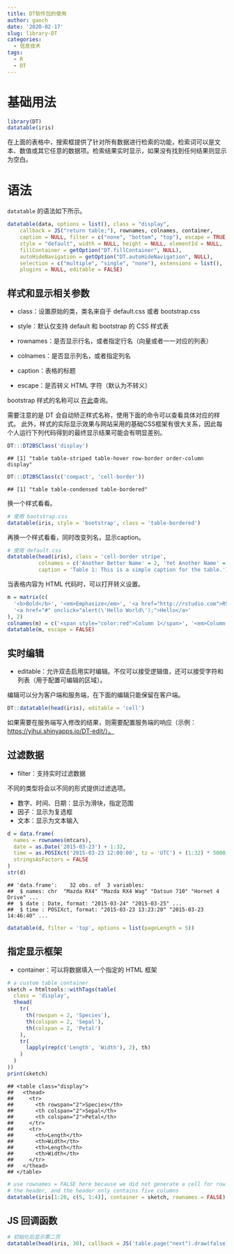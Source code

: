 ```yaml
---
title: DT软件包的使用
author: gaoch
date: '2020-02-17'
slug: library-DT
categories:
  - 信息技术
tags:
  - R
  - DT
---
```


<link href="{{< blogdown/postref >}}index.zh_files/htmltools-fill/fill.css" rel="stylesheet" />
<script src="{{< blogdown/postref >}}index.zh_files/htmlwidgets/htmlwidgets.js"></script>

<link href="{{< blogdown/postref >}}index.zh_files/datatables-css/datatables-crosstalk.css" rel="stylesheet" />
<script src="{{< blogdown/postref >}}index.zh_files/datatables-binding/datatables.js"></script>

<script src="{{< blogdown/postref >}}index.zh_files/jquery/jquery-3.6.0.min.js"></script>

<link href="{{< blogdown/postref >}}index.zh_files/dt-core/css/jquery.dataTables.min.css" rel="stylesheet" />
<link href="{{< blogdown/postref >}}index.zh_files/dt-core/css/jquery.dataTables.extra.css" rel="stylesheet" />
<script src="{{< blogdown/postref >}}index.zh_files/dt-core/js/jquery.dataTables.min.js"></script>

<link href="{{< blogdown/postref >}}index.zh_files/crosstalk/css/crosstalk.min.css" rel="stylesheet" />
<script src="{{< blogdown/postref >}}index.zh_files/crosstalk/js/crosstalk.min.js"></script>

<link href="{{< blogdown/postref >}}index.zh_files/htmltools-fill/fill.css" rel="stylesheet" />
<script src="{{< blogdown/postref >}}index.zh_files/htmlwidgets/htmlwidgets.js"></script>

<link href="{{< blogdown/postref >}}index.zh_files/datatables-css/datatables-crosstalk.css" rel="stylesheet" />
<script src="{{< blogdown/postref >}}index.zh_files/datatables-binding/datatables.js"></script>

<script src="{{< blogdown/postref >}}index.zh_files/jquery/jquery-3.6.0.min.js"></script>

<link href="{{< blogdown/postref >}}index.zh_files/dt-core-bootstrap/css/dataTables.bootstrap.min.css" rel="stylesheet" />
<link href="{{< blogdown/postref >}}index.zh_files/dt-core-bootstrap/css/dataTables.bootstrap.extra.css" rel="stylesheet" />
<script src="{{< blogdown/postref >}}index.zh_files/dt-core-bootstrap/js/jquery.dataTables.min.js"></script>

<script src="{{< blogdown/postref >}}index.zh_files/dt-core-bootstrap/js/dataTables.bootstrap.min.js"></script>

<link href="{{< blogdown/postref >}}index.zh_files/crosstalk/css/crosstalk.min.css" rel="stylesheet" />
<script src="{{< blogdown/postref >}}index.zh_files/crosstalk/js/crosstalk.min.js"></script>

<link href="{{< blogdown/postref >}}index.zh_files/htmltools-fill/fill.css" rel="stylesheet" />
<script src="{{< blogdown/postref >}}index.zh_files/htmlwidgets/htmlwidgets.js"></script>

<link href="{{< blogdown/postref >}}index.zh_files/datatables-css/datatables-crosstalk.css" rel="stylesheet" />
<script src="{{< blogdown/postref >}}index.zh_files/datatables-binding/datatables.js"></script>

<script src="{{< blogdown/postref >}}index.zh_files/jquery/jquery-3.6.0.min.js"></script>

<link href="{{< blogdown/postref >}}index.zh_files/dt-core/css/jquery.dataTables.min.css" rel="stylesheet" />
<link href="{{< blogdown/postref >}}index.zh_files/dt-core/css/jquery.dataTables.extra.css" rel="stylesheet" />
<script src="{{< blogdown/postref >}}index.zh_files/dt-core/js/jquery.dataTables.min.js"></script>

<link href="{{< blogdown/postref >}}index.zh_files/crosstalk/css/crosstalk.min.css" rel="stylesheet" />
<script src="{{< blogdown/postref >}}index.zh_files/crosstalk/js/crosstalk.min.js"></script>

<link href="{{< blogdown/postref >}}index.zh_files/htmltools-fill/fill.css" rel="stylesheet" />
<script src="{{< blogdown/postref >}}index.zh_files/htmlwidgets/htmlwidgets.js"></script>

<link href="{{< blogdown/postref >}}index.zh_files/datatables-css/datatables-crosstalk.css" rel="stylesheet" />
<script src="{{< blogdown/postref >}}index.zh_files/datatables-binding/datatables.js"></script>

<script src="{{< blogdown/postref >}}index.zh_files/jquery/jquery-3.6.0.min.js"></script>

<link href="{{< blogdown/postref >}}index.zh_files/dt-core/css/jquery.dataTables.min.css" rel="stylesheet" />
<link href="{{< blogdown/postref >}}index.zh_files/dt-core/css/jquery.dataTables.extra.css" rel="stylesheet" />
<script src="{{< blogdown/postref >}}index.zh_files/dt-core/js/jquery.dataTables.min.js"></script>

<link href="{{< blogdown/postref >}}index.zh_files/crosstalk/css/crosstalk.min.css" rel="stylesheet" />
<script src="{{< blogdown/postref >}}index.zh_files/crosstalk/js/crosstalk.min.js"></script>

<link href="{{< blogdown/postref >}}index.zh_files/htmltools-fill/fill.css" rel="stylesheet" />
<script src="{{< blogdown/postref >}}index.zh_files/htmlwidgets/htmlwidgets.js"></script>

<link href="{{< blogdown/postref >}}index.zh_files/datatables-css/datatables-crosstalk.css" rel="stylesheet" />
<script src="{{< blogdown/postref >}}index.zh_files/datatables-binding/datatables.js"></script>

<script src="{{< blogdown/postref >}}index.zh_files/jquery/jquery-3.6.0.min.js"></script>

<link href="{{< blogdown/postref >}}index.zh_files/dt-core/css/jquery.dataTables.min.css" rel="stylesheet" />
<link href="{{< blogdown/postref >}}index.zh_files/dt-core/css/jquery.dataTables.extra.css" rel="stylesheet" />
<script src="{{< blogdown/postref >}}index.zh_files/dt-core/js/jquery.dataTables.min.js"></script>

<link href="{{< blogdown/postref >}}index.zh_files/crosstalk/css/crosstalk.min.css" rel="stylesheet" />
<script src="{{< blogdown/postref >}}index.zh_files/crosstalk/js/crosstalk.min.js"></script>

<link href="{{< blogdown/postref >}}index.zh_files/htmltools-fill/fill.css" rel="stylesheet" />
<script src="{{< blogdown/postref >}}index.zh_files/htmlwidgets/htmlwidgets.js"></script>

<link href="{{< blogdown/postref >}}index.zh_files/datatables-css/datatables-crosstalk.css" rel="stylesheet" />
<script src="{{< blogdown/postref >}}index.zh_files/datatables-binding/datatables.js"></script>

<script src="{{< blogdown/postref >}}index.zh_files/jquery/jquery-3.6.0.min.js"></script>

<link href="{{< blogdown/postref >}}index.zh_files/dt-core/css/jquery.dataTables.min.css" rel="stylesheet" />
<link href="{{< blogdown/postref >}}index.zh_files/dt-core/css/jquery.dataTables.extra.css" rel="stylesheet" />
<script src="{{< blogdown/postref >}}index.zh_files/dt-core/js/jquery.dataTables.min.js"></script>

<link href="{{< blogdown/postref >}}index.zh_files/nouislider/jquery.nouislider.min.css" rel="stylesheet" />
<script src="{{< blogdown/postref >}}index.zh_files/nouislider/jquery.nouislider.min.js"></script>

<link href="{{< blogdown/postref >}}index.zh_files/selectize/selectize.bootstrap3.css" rel="stylesheet" />
<script src="{{< blogdown/postref >}}index.zh_files/selectize/selectize.min.js"></script>

<link href="{{< blogdown/postref >}}index.zh_files/crosstalk/css/crosstalk.min.css" rel="stylesheet" />
<script src="{{< blogdown/postref >}}index.zh_files/crosstalk/js/crosstalk.min.js"></script>

<link href="{{< blogdown/postref >}}index.zh_files/htmltools-fill/fill.css" rel="stylesheet" />
<script src="{{< blogdown/postref >}}index.zh_files/htmlwidgets/htmlwidgets.js"></script>

<link href="{{< blogdown/postref >}}index.zh_files/datatables-css/datatables-crosstalk.css" rel="stylesheet" />
<script src="{{< blogdown/postref >}}index.zh_files/datatables-binding/datatables.js"></script>

<script src="{{< blogdown/postref >}}index.zh_files/jquery/jquery-3.6.0.min.js"></script>

<link href="{{< blogdown/postref >}}index.zh_files/dt-core/css/jquery.dataTables.min.css" rel="stylesheet" />
<link href="{{< blogdown/postref >}}index.zh_files/dt-core/css/jquery.dataTables.extra.css" rel="stylesheet" />
<script src="{{< blogdown/postref >}}index.zh_files/dt-core/js/jquery.dataTables.min.js"></script>

<link href="{{< blogdown/postref >}}index.zh_files/crosstalk/css/crosstalk.min.css" rel="stylesheet" />
<script src="{{< blogdown/postref >}}index.zh_files/crosstalk/js/crosstalk.min.js"></script>

<link href="{{< blogdown/postref >}}index.zh_files/htmltools-fill/fill.css" rel="stylesheet" />
<script src="{{< blogdown/postref >}}index.zh_files/htmlwidgets/htmlwidgets.js"></script>

<link href="{{< blogdown/postref >}}index.zh_files/datatables-css/datatables-crosstalk.css" rel="stylesheet" />
<script src="{{< blogdown/postref >}}index.zh_files/datatables-binding/datatables.js"></script>

<script src="{{< blogdown/postref >}}index.zh_files/jquery/jquery-3.6.0.min.js"></script>

<link href="{{< blogdown/postref >}}index.zh_files/dt-core/css/jquery.dataTables.min.css" rel="stylesheet" />
<link href="{{< blogdown/postref >}}index.zh_files/dt-core/css/jquery.dataTables.extra.css" rel="stylesheet" />
<script src="{{< blogdown/postref >}}index.zh_files/dt-core/js/jquery.dataTables.min.js"></script>

<link href="{{< blogdown/postref >}}index.zh_files/crosstalk/css/crosstalk.min.css" rel="stylesheet" />
<script src="{{< blogdown/postref >}}index.zh_files/crosstalk/js/crosstalk.min.js"></script>

# 基础用法

``` r
library(DT)
datatable(iris)
```

<div class="datatables html-widget html-fill-item" id="htmlwidget-1" style="width:100%;height:auto;"></div>
<script type="application/json" data-for="htmlwidget-1">{"x":{"filter":"none","vertical":false,"data":[["1","2","3","4","5","6","7","8","9","10","11","12","13","14","15","16","17","18","19","20","21","22","23","24","25","26","27","28","29","30","31","32","33","34","35","36","37","38","39","40","41","42","43","44","45","46","47","48","49","50","51","52","53","54","55","56","57","58","59","60","61","62","63","64","65","66","67","68","69","70","71","72","73","74","75","76","77","78","79","80","81","82","83","84","85","86","87","88","89","90","91","92","93","94","95","96","97","98","99","100","101","102","103","104","105","106","107","108","109","110","111","112","113","114","115","116","117","118","119","120","121","122","123","124","125","126","127","128","129","130","131","132","133","134","135","136","137","138","139","140","141","142","143","144","145","146","147","148","149","150"],[5.1,4.9,4.7,4.6,5,5.4,4.6,5,4.4,4.9,5.4,4.8,4.8,4.3,5.8,5.7,5.4,5.1,5.7,5.1,5.4,5.1,4.6,5.1,4.8,5,5,5.2,5.2,4.7,4.8,5.4,5.2,5.5,4.9,5,5.5,4.9,4.4,5.1,5,4.5,4.4,5,5.1,4.8,5.1,4.6,5.3,5,7,6.4,6.9,5.5,6.5,5.7,6.3,4.9,6.6,5.2,5,5.9,6,6.1,5.6,6.7,5.6,5.8,6.2,5.6,5.9,6.1,6.3,6.1,6.4,6.6,6.8,6.7,6,5.7,5.5,5.5,5.8,6,5.4,6,6.7,6.3,5.6,5.5,5.5,6.1,5.8,5,5.6,5.7,5.7,6.2,5.1,5.7,6.3,5.8,7.1,6.3,6.5,7.6,4.9,7.3,6.7,7.2,6.5,6.4,6.8,5.7,5.8,6.4,6.5,7.7,7.7,6,6.9,5.6,7.7,6.3,6.7,7.2,6.2,6.1,6.4,7.2,7.4,7.9,6.4,6.3,6.1,7.7,6.3,6.4,6,6.9,6.7,6.9,5.8,6.8,6.7,6.7,6.3,6.5,6.2,5.9],[3.5,3,3.2,3.1,3.6,3.9,3.4,3.4,2.9,3.1,3.7,3.4,3,3,4,4.4,3.9,3.5,3.8,3.8,3.4,3.7,3.6,3.3,3.4,3,3.4,3.5,3.4,3.2,3.1,3.4,4.1,4.2,3.1,3.2,3.5,3.6,3,3.4,3.5,2.3,3.2,3.5,3.8,3,3.8,3.2,3.7,3.3,3.2,3.2,3.1,2.3,2.8,2.8,3.3,2.4,2.9,2.7,2,3,2.2,2.9,2.9,3.1,3,2.7,2.2,2.5,3.2,2.8,2.5,2.8,2.9,3,2.8,3,2.9,2.6,2.4,2.4,2.7,2.7,3,3.4,3.1,2.3,3,2.5,2.6,3,2.6,2.3,2.7,3,2.9,2.9,2.5,2.8,3.3,2.7,3,2.9,3,3,2.5,2.9,2.5,3.6,3.2,2.7,3,2.5,2.8,3.2,3,3.8,2.6,2.2,3.2,2.8,2.8,2.7,3.3,3.2,2.8,3,2.8,3,2.8,3.8,2.8,2.8,2.6,3,3.4,3.1,3,3.1,3.1,3.1,2.7,3.2,3.3,3,2.5,3,3.4,3],[1.4,1.4,1.3,1.5,1.4,1.7,1.4,1.5,1.4,1.5,1.5,1.6,1.4,1.1,1.2,1.5,1.3,1.4,1.7,1.5,1.7,1.5,1,1.7,1.9,1.6,1.6,1.5,1.4,1.6,1.6,1.5,1.5,1.4,1.5,1.2,1.3,1.4,1.3,1.5,1.3,1.3,1.3,1.6,1.9,1.4,1.6,1.4,1.5,1.4,4.7,4.5,4.9,4,4.6,4.5,4.7,3.3,4.6,3.9,3.5,4.2,4,4.7,3.6,4.4,4.5,4.1,4.5,3.9,4.8,4,4.9,4.7,4.3,4.4,4.8,5,4.5,3.5,3.8,3.7,3.9,5.1,4.5,4.5,4.7,4.4,4.1,4,4.4,4.6,4,3.3,4.2,4.2,4.2,4.3,3,4.1,6,5.1,5.9,5.6,5.8,6.6,4.5,6.3,5.8,6.1,5.1,5.3,5.5,5,5.1,5.3,5.5,6.7,6.9,5,5.7,4.9,6.7,4.9,5.7,6,4.8,4.9,5.6,5.8,6.1,6.4,5.6,5.1,5.6,6.1,5.6,5.5,4.8,5.4,5.6,5.1,5.1,5.9,5.7,5.2,5,5.2,5.4,5.1],[0.2,0.2,0.2,0.2,0.2,0.4,0.3,0.2,0.2,0.1,0.2,0.2,0.1,0.1,0.2,0.4,0.4,0.3,0.3,0.3,0.2,0.4,0.2,0.5,0.2,0.2,0.4,0.2,0.2,0.2,0.2,0.4,0.1,0.2,0.2,0.2,0.2,0.1,0.2,0.2,0.3,0.3,0.2,0.6,0.4,0.3,0.2,0.2,0.2,0.2,1.4,1.5,1.5,1.3,1.5,1.3,1.6,1,1.3,1.4,1,1.5,1,1.4,1.3,1.4,1.5,1,1.5,1.1,1.8,1.3,1.5,1.2,1.3,1.4,1.4,1.7,1.5,1,1.1,1,1.2,1.6,1.5,1.6,1.5,1.3,1.3,1.3,1.2,1.4,1.2,1,1.3,1.2,1.3,1.3,1.1,1.3,2.5,1.9,2.1,1.8,2.2,2.1,1.7,1.8,1.8,2.5,2,1.9,2.1,2,2.4,2.3,1.8,2.2,2.3,1.5,2.3,2,2,1.8,2.1,1.8,1.8,1.8,2.1,1.6,1.9,2,2.2,1.5,1.4,2.3,2.4,1.8,1.8,2.1,2.4,2.3,1.9,2.3,2.5,2.3,1.9,2,2.3,1.8],["setosa","setosa","setosa","setosa","setosa","setosa","setosa","setosa","setosa","setosa","setosa","setosa","setosa","setosa","setosa","setosa","setosa","setosa","setosa","setosa","setosa","setosa","setosa","setosa","setosa","setosa","setosa","setosa","setosa","setosa","setosa","setosa","setosa","setosa","setosa","setosa","setosa","setosa","setosa","setosa","setosa","setosa","setosa","setosa","setosa","setosa","setosa","setosa","setosa","setosa","versicolor","versicolor","versicolor","versicolor","versicolor","versicolor","versicolor","versicolor","versicolor","versicolor","versicolor","versicolor","versicolor","versicolor","versicolor","versicolor","versicolor","versicolor","versicolor","versicolor","versicolor","versicolor","versicolor","versicolor","versicolor","versicolor","versicolor","versicolor","versicolor","versicolor","versicolor","versicolor","versicolor","versicolor","versicolor","versicolor","versicolor","versicolor","versicolor","versicolor","versicolor","versicolor","versicolor","versicolor","versicolor","versicolor","versicolor","versicolor","versicolor","versicolor","virginica","virginica","virginica","virginica","virginica","virginica","virginica","virginica","virginica","virginica","virginica","virginica","virginica","virginica","virginica","virginica","virginica","virginica","virginica","virginica","virginica","virginica","virginica","virginica","virginica","virginica","virginica","virginica","virginica","virginica","virginica","virginica","virginica","virginica","virginica","virginica","virginica","virginica","virginica","virginica","virginica","virginica","virginica","virginica","virginica","virginica","virginica","virginica","virginica","virginica"]],"container":"<table class=\"display\">\n  <thead>\n    <tr>\n      <th> <\/th>\n      <th>Sepal.Length<\/th>\n      <th>Sepal.Width<\/th>\n      <th>Petal.Length<\/th>\n      <th>Petal.Width<\/th>\n      <th>Species<\/th>\n    <\/tr>\n  <\/thead>\n<\/table>","options":{"columnDefs":[{"className":"dt-right","targets":[1,2,3,4]},{"orderable":false,"targets":0}],"order":[],"autoWidth":false,"orderClasses":false}},"evals":[],"jsHooks":[]}</script>

在上面的表格中，搜索框提供了针对所有数据进行检索的功能，检索词可以是文本、数值或其它任意的数据项。检索结果实时显示，如果没有找到任何结果则显示为空白。

# 语法

`datatable` 的语法如下所示。

``` r
datatable(data, options = list(), class = "display",
    callback = JS("return table;"), rownames, colnames, container,
    caption = NULL, filter = c("none", "bottom", "top"), escape = TRUE,
    style = "default", width = NULL, height = NULL, elementId = NULL,
    fillContainer = getOption("DT.fillContainer", NULL),
    autoHideNavigation = getOption("DT.autoHideNavigation", NULL),
    selection = c("multiple", "single", "none"), extensions = list(),
    plugins = NULL, editable = FALSE)
```

## 样式和显示相关参数

- class：设置原始的类，类名来自于 default.css 或者 bootstrap.css

- style：默认仅支持 default 和 bootstrap 的 CSS 样式表

- rownames：是否显示行名，或者指定行名（向量或者一一对应的列表）

- colnames：是否显示列名，或者指定列名

- caption：表格的标题

- escape：是否转义 HTML 字符（默认为不转义）

bootstrap 样式的名称可以 [在此](http://getbootstrap.com/css/#tables)查询。

需要注意的是 DT 会自动矫正样式名称，使用下面的命令可以查看具体对应的样式。
此外，样式的实际显示效果与网站采用的基础CSS框架有很大关系，因此每个人运行下列代码得到的最终显示结果可能会有明显差别。

``` r
DT:::DT2BSClass('display')
```

    ## [1] "table table-striped table-hover row-border order-column display"

``` r
DT:::DT2BSClass(c('compact', 'cell-border'))
```

    ## [1] "table table-condensed table-bordered"

换一个样式看看。

``` r
# 使用 bootstrap.css
datatable(iris, style = 'bootstrap', class = 'table-bordered')
```

<div class="datatables html-widget html-fill-item" id="htmlwidget-2" style="width:100%;height:auto;"></div>
<script type="application/json" data-for="htmlwidget-2">{"x":{"style":"bootstrap","filter":"none","vertical":false,"data":[["1","2","3","4","5","6","7","8","9","10","11","12","13","14","15","16","17","18","19","20","21","22","23","24","25","26","27","28","29","30","31","32","33","34","35","36","37","38","39","40","41","42","43","44","45","46","47","48","49","50","51","52","53","54","55","56","57","58","59","60","61","62","63","64","65","66","67","68","69","70","71","72","73","74","75","76","77","78","79","80","81","82","83","84","85","86","87","88","89","90","91","92","93","94","95","96","97","98","99","100","101","102","103","104","105","106","107","108","109","110","111","112","113","114","115","116","117","118","119","120","121","122","123","124","125","126","127","128","129","130","131","132","133","134","135","136","137","138","139","140","141","142","143","144","145","146","147","148","149","150"],[5.1,4.9,4.7,4.6,5,5.4,4.6,5,4.4,4.9,5.4,4.8,4.8,4.3,5.8,5.7,5.4,5.1,5.7,5.1,5.4,5.1,4.6,5.1,4.8,5,5,5.2,5.2,4.7,4.8,5.4,5.2,5.5,4.9,5,5.5,4.9,4.4,5.1,5,4.5,4.4,5,5.1,4.8,5.1,4.6,5.3,5,7,6.4,6.9,5.5,6.5,5.7,6.3,4.9,6.6,5.2,5,5.9,6,6.1,5.6,6.7,5.6,5.8,6.2,5.6,5.9,6.1,6.3,6.1,6.4,6.6,6.8,6.7,6,5.7,5.5,5.5,5.8,6,5.4,6,6.7,6.3,5.6,5.5,5.5,6.1,5.8,5,5.6,5.7,5.7,6.2,5.1,5.7,6.3,5.8,7.1,6.3,6.5,7.6,4.9,7.3,6.7,7.2,6.5,6.4,6.8,5.7,5.8,6.4,6.5,7.7,7.7,6,6.9,5.6,7.7,6.3,6.7,7.2,6.2,6.1,6.4,7.2,7.4,7.9,6.4,6.3,6.1,7.7,6.3,6.4,6,6.9,6.7,6.9,5.8,6.8,6.7,6.7,6.3,6.5,6.2,5.9],[3.5,3,3.2,3.1,3.6,3.9,3.4,3.4,2.9,3.1,3.7,3.4,3,3,4,4.4,3.9,3.5,3.8,3.8,3.4,3.7,3.6,3.3,3.4,3,3.4,3.5,3.4,3.2,3.1,3.4,4.1,4.2,3.1,3.2,3.5,3.6,3,3.4,3.5,2.3,3.2,3.5,3.8,3,3.8,3.2,3.7,3.3,3.2,3.2,3.1,2.3,2.8,2.8,3.3,2.4,2.9,2.7,2,3,2.2,2.9,2.9,3.1,3,2.7,2.2,2.5,3.2,2.8,2.5,2.8,2.9,3,2.8,3,2.9,2.6,2.4,2.4,2.7,2.7,3,3.4,3.1,2.3,3,2.5,2.6,3,2.6,2.3,2.7,3,2.9,2.9,2.5,2.8,3.3,2.7,3,2.9,3,3,2.5,2.9,2.5,3.6,3.2,2.7,3,2.5,2.8,3.2,3,3.8,2.6,2.2,3.2,2.8,2.8,2.7,3.3,3.2,2.8,3,2.8,3,2.8,3.8,2.8,2.8,2.6,3,3.4,3.1,3,3.1,3.1,3.1,2.7,3.2,3.3,3,2.5,3,3.4,3],[1.4,1.4,1.3,1.5,1.4,1.7,1.4,1.5,1.4,1.5,1.5,1.6,1.4,1.1,1.2,1.5,1.3,1.4,1.7,1.5,1.7,1.5,1,1.7,1.9,1.6,1.6,1.5,1.4,1.6,1.6,1.5,1.5,1.4,1.5,1.2,1.3,1.4,1.3,1.5,1.3,1.3,1.3,1.6,1.9,1.4,1.6,1.4,1.5,1.4,4.7,4.5,4.9,4,4.6,4.5,4.7,3.3,4.6,3.9,3.5,4.2,4,4.7,3.6,4.4,4.5,4.1,4.5,3.9,4.8,4,4.9,4.7,4.3,4.4,4.8,5,4.5,3.5,3.8,3.7,3.9,5.1,4.5,4.5,4.7,4.4,4.1,4,4.4,4.6,4,3.3,4.2,4.2,4.2,4.3,3,4.1,6,5.1,5.9,5.6,5.8,6.6,4.5,6.3,5.8,6.1,5.1,5.3,5.5,5,5.1,5.3,5.5,6.7,6.9,5,5.7,4.9,6.7,4.9,5.7,6,4.8,4.9,5.6,5.8,6.1,6.4,5.6,5.1,5.6,6.1,5.6,5.5,4.8,5.4,5.6,5.1,5.1,5.9,5.7,5.2,5,5.2,5.4,5.1],[0.2,0.2,0.2,0.2,0.2,0.4,0.3,0.2,0.2,0.1,0.2,0.2,0.1,0.1,0.2,0.4,0.4,0.3,0.3,0.3,0.2,0.4,0.2,0.5,0.2,0.2,0.4,0.2,0.2,0.2,0.2,0.4,0.1,0.2,0.2,0.2,0.2,0.1,0.2,0.2,0.3,0.3,0.2,0.6,0.4,0.3,0.2,0.2,0.2,0.2,1.4,1.5,1.5,1.3,1.5,1.3,1.6,1,1.3,1.4,1,1.5,1,1.4,1.3,1.4,1.5,1,1.5,1.1,1.8,1.3,1.5,1.2,1.3,1.4,1.4,1.7,1.5,1,1.1,1,1.2,1.6,1.5,1.6,1.5,1.3,1.3,1.3,1.2,1.4,1.2,1,1.3,1.2,1.3,1.3,1.1,1.3,2.5,1.9,2.1,1.8,2.2,2.1,1.7,1.8,1.8,2.5,2,1.9,2.1,2,2.4,2.3,1.8,2.2,2.3,1.5,2.3,2,2,1.8,2.1,1.8,1.8,1.8,2.1,1.6,1.9,2,2.2,1.5,1.4,2.3,2.4,1.8,1.8,2.1,2.4,2.3,1.9,2.3,2.5,2.3,1.9,2,2.3,1.8],["setosa","setosa","setosa","setosa","setosa","setosa","setosa","setosa","setosa","setosa","setosa","setosa","setosa","setosa","setosa","setosa","setosa","setosa","setosa","setosa","setosa","setosa","setosa","setosa","setosa","setosa","setosa","setosa","setosa","setosa","setosa","setosa","setosa","setosa","setosa","setosa","setosa","setosa","setosa","setosa","setosa","setosa","setosa","setosa","setosa","setosa","setosa","setosa","setosa","setosa","versicolor","versicolor","versicolor","versicolor","versicolor","versicolor","versicolor","versicolor","versicolor","versicolor","versicolor","versicolor","versicolor","versicolor","versicolor","versicolor","versicolor","versicolor","versicolor","versicolor","versicolor","versicolor","versicolor","versicolor","versicolor","versicolor","versicolor","versicolor","versicolor","versicolor","versicolor","versicolor","versicolor","versicolor","versicolor","versicolor","versicolor","versicolor","versicolor","versicolor","versicolor","versicolor","versicolor","versicolor","versicolor","versicolor","versicolor","versicolor","versicolor","versicolor","virginica","virginica","virginica","virginica","virginica","virginica","virginica","virginica","virginica","virginica","virginica","virginica","virginica","virginica","virginica","virginica","virginica","virginica","virginica","virginica","virginica","virginica","virginica","virginica","virginica","virginica","virginica","virginica","virginica","virginica","virginica","virginica","virginica","virginica","virginica","virginica","virginica","virginica","virginica","virginica","virginica","virginica","virginica","virginica","virginica","virginica","virginica","virginica","virginica","virginica"]],"container":"<table class=\"table table-bordered\">\n  <thead>\n    <tr>\n      <th> <\/th>\n      <th>Sepal.Length<\/th>\n      <th>Sepal.Width<\/th>\n      <th>Petal.Length<\/th>\n      <th>Petal.Width<\/th>\n      <th>Species<\/th>\n    <\/tr>\n  <\/thead>\n<\/table>","options":{"columnDefs":[{"className":"dt-right","targets":[1,2,3,4]},{"orderable":false,"targets":0}],"order":[],"autoWidth":false,"orderClasses":false}},"evals":[],"jsHooks":[]}</script>

再换一个样式看看，同时改变列名，显示caption。

``` r
# 使用 default.css
datatable(head(iris), class = 'cell-border stripe', 
          colnames = c('Another Better Name' = 2, 'Yet Another Name' = 4),
          caption = 'Table 1: This is a simple caption for the table.')
```

<div class="datatables html-widget html-fill-item" id="htmlwidget-3" style="width:100%;height:auto;"></div>
<script type="application/json" data-for="htmlwidget-3">{"x":{"filter":"none","vertical":false,"caption":"<caption>Table 1: This is a simple caption for the table.<\/caption>","data":[["1","2","3","4","5","6"],[5.1,4.9,4.7,4.6,5,5.4],[3.5,3,3.2,3.1,3.6,3.9],[1.4,1.4,1.3,1.5,1.4,1.7],[0.2,0.2,0.2,0.2,0.2,0.4],["setosa","setosa","setosa","setosa","setosa","setosa"]],"container":"<table class=\"cell-border stripe\">\n  <thead>\n    <tr>\n      <th> <\/th>\n      <th>Another Better Name<\/th>\n      <th>Sepal.Width<\/th>\n      <th>Yet Another Name<\/th>\n      <th>Petal.Width<\/th>\n      <th>Species<\/th>\n    <\/tr>\n  <\/thead>\n<\/table>","options":{"columnDefs":[{"className":"dt-right","targets":[1,2,3,4]},{"orderable":false,"targets":0}],"order":[],"autoWidth":false,"orderClasses":false}},"evals":[],"jsHooks":[]}</script>

当表格内容为 HTML 代码时，可以打开转义设置。

``` r
m = matrix(c(
  '<b>Bold</b>', '<em>Emphasize</em>', '<a href="http://rstudio.com">RStudio</a>',
  '<a href="#" onclick="alert(\'Hello World\');">Hello</a>'
), 2)
colnames(m) = c('<span style="color:red">Column 1</span>', '<em>Column 2</em>')
datatable(m, escape = FALSE)
```

<div class="datatables html-widget html-fill-item" id="htmlwidget-4" style="width:100%;height:auto;"></div>
<script type="application/json" data-for="htmlwidget-4">{"x":{"filter":"none","vertical":false,"data":[["<b>Bold<\/b>","<em>Emphasize<\/em>"],["<a href=\"http://rstudio.com\">RStudio<\/a>","<a href=\"#\" onclick=\"alert('Hello World');\">Hello<\/a>"]],"container":"<table class=\"display\">\n  <thead>\n    <tr>\n      <th><span style=\"color:red\">Column 1<\/span><\/th>\n      <th><em>Column 2<\/em><\/th>\n    <\/tr>\n  <\/thead>\n<\/table>","options":{"columnDefs":[],"order":[],"autoWidth":false,"orderClasses":false}},"evals":[],"jsHooks":[]}</script>

## 实时编辑

- editable：允许双击启用实时编辑。不仅可以接受逻辑值，还可以接受字符和列表（用于配置可编辑的区域）。

编辑可以分为客户端和服务端，在下面的编辑只能保留在客户端。

``` r
DT::datatable(head(iris), editable = 'cell')
```

<div class="datatables html-widget html-fill-item" id="htmlwidget-5" style="width:100%;height:auto;"></div>
<script type="application/json" data-for="htmlwidget-5">{"x":{"filter":"none","vertical":false,"editable":{"target":"cell","disable":{"columns":null},"numeric":[1,2,3,4],"date":[]},"data":[["1","2","3","4","5","6"],[5.1,4.9,4.7,4.6,5,5.4],[3.5,3,3.2,3.1,3.6,3.9],[1.4,1.4,1.3,1.5,1.4,1.7],[0.2,0.2,0.2,0.2,0.2,0.4],["setosa","setosa","setosa","setosa","setosa","setosa"]],"container":"<table class=\"display\">\n  <thead>\n    <tr>\n      <th> <\/th>\n      <th>Sepal.Length<\/th>\n      <th>Sepal.Width<\/th>\n      <th>Petal.Length<\/th>\n      <th>Petal.Width<\/th>\n      <th>Species<\/th>\n    <\/tr>\n  <\/thead>\n<\/table>","options":{"columnDefs":[{"className":"dt-right","targets":[1,2,3,4]},{"orderable":false,"targets":0}],"order":[],"autoWidth":false,"orderClasses":false}},"evals":[],"jsHooks":[]}</script>

如果需要在服务端写入修改的结果，则需要配置服务端的响应（示例：https://yihui.shinyapps.io/DT-edit/）。

## 过滤数据

- filter：支持实时过滤数据

不同的类型将会以不同的形式提供过滤选项。

- 数字、时间、日期：显示为滑块，指定范围
- 因子：显示为复选框
- 文本：显示为文本输入

``` r
d = data.frame(
  names = rownames(mtcars),
  date = as.Date('2015-03-23') + 1:32,
  time = as.POSIXct('2015-03-23 12:00:00', tz = 'UTC') + (1:32) * 5000,
  stringsAsFactors = FALSE
)
str(d)
```

    ## 'data.frame':	32 obs. of  3 variables:
    ##  $ names: chr  "Mazda RX4" "Mazda RX4 Wag" "Datsun 710" "Hornet 4 Drive" ...
    ##  $ date : Date, format: "2015-03-24" "2015-03-25" ...
    ##  $ time : POSIXct, format: "2015-03-23 13:23:20" "2015-03-23 14:46:40" ...

``` r
datatable(d, filter = 'top', options = list(pageLength = 5))
```

<div class="datatables html-widget html-fill-item" id="htmlwidget-6" style="width:100%;height:auto;"></div>
<script type="application/json" data-for="htmlwidget-6">{"x":{"filter":"top","vertical":false,"filterHTML":"<tr>\n  <td><\/td>\n  <td data-type=\"character\" style=\"vertical-align: top;\">\n    <div class=\"form-group has-feedback\" style=\"margin-bottom: auto;\">\n      <input type=\"search\" placeholder=\"All\" class=\"form-control\" style=\"width: 100%;\"/>\n      <span class=\"glyphicon glyphicon-remove-circle form-control-feedback\"><\/span>\n    <\/div>\n  <\/td>\n  <td data-type=\"date\" style=\"vertical-align: top;\">\n    <div class=\"form-group has-feedback\" style=\"margin-bottom: auto;\">\n      <input type=\"search\" placeholder=\"All\" class=\"form-control\" style=\"width: 100%;\"/>\n      <span class=\"glyphicon glyphicon-remove-circle form-control-feedback\"><\/span>\n    <\/div>\n    <div style=\"display: none;position: absolute;width: 200px;opacity: 1\">\n      <div data-min=\"1427155200000\" data-max=\"1429833600000\"><\/div>\n      <span style=\"float: left;\"><\/span>\n      <span style=\"float: right;\"><\/span>\n    <\/div>\n  <\/td>\n  <td data-type=\"time\" style=\"vertical-align: top;\">\n    <div class=\"form-group has-feedback\" style=\"margin-bottom: auto;\">\n      <input type=\"search\" placeholder=\"All\" class=\"form-control\" style=\"width: 100%;\"/>\n      <span class=\"glyphicon glyphicon-remove-circle form-control-feedback\"><\/span>\n    <\/div>\n    <div style=\"display: none;position: absolute;width: 200px;opacity: 1\">\n      <div data-min=\"1.427117e+12\" data-max=\"1.427272e+12\"><\/div>\n      <span style=\"float: left;\"><\/span>\n      <span style=\"float: right;\"><\/span>\n    <\/div>\n  <\/td>\n<\/tr>","data":[["1","2","3","4","5","6","7","8","9","10","11","12","13","14","15","16","17","18","19","20","21","22","23","24","25","26","27","28","29","30","31","32"],["Mazda RX4","Mazda RX4 Wag","Datsun 710","Hornet 4 Drive","Hornet Sportabout","Valiant","Duster 360","Merc 240D","Merc 230","Merc 280","Merc 280C","Merc 450SE","Merc 450SL","Merc 450SLC","Cadillac Fleetwood","Lincoln Continental","Chrysler Imperial","Fiat 128","Honda Civic","Toyota Corolla","Toyota Corona","Dodge Challenger","AMC Javelin","Camaro Z28","Pontiac Firebird","Fiat X1-9","Porsche 914-2","Lotus Europa","Ford Pantera L","Ferrari Dino","Maserati Bora","Volvo 142E"],["2015-03-24","2015-03-25","2015-03-26","2015-03-27","2015-03-28","2015-03-29","2015-03-30","2015-03-31","2015-04-01","2015-04-02","2015-04-03","2015-04-04","2015-04-05","2015-04-06","2015-04-07","2015-04-08","2015-04-09","2015-04-10","2015-04-11","2015-04-12","2015-04-13","2015-04-14","2015-04-15","2015-04-16","2015-04-17","2015-04-18","2015-04-19","2015-04-20","2015-04-21","2015-04-22","2015-04-23","2015-04-24"],["2015-03-23T13:23:20Z","2015-03-23T14:46:40Z","2015-03-23T16:10:00Z","2015-03-23T17:33:20Z","2015-03-23T18:56:40Z","2015-03-23T20:20:00Z","2015-03-23T21:43:20Z","2015-03-23T23:06:40Z","2015-03-24T00:30:00Z","2015-03-24T01:53:20Z","2015-03-24T03:16:40Z","2015-03-24T04:40:00Z","2015-03-24T06:03:20Z","2015-03-24T07:26:40Z","2015-03-24T08:50:00Z","2015-03-24T10:13:20Z","2015-03-24T11:36:40Z","2015-03-24T13:00:00Z","2015-03-24T14:23:20Z","2015-03-24T15:46:40Z","2015-03-24T17:10:00Z","2015-03-24T18:33:20Z","2015-03-24T19:56:40Z","2015-03-24T21:20:00Z","2015-03-24T22:43:20Z","2015-03-25T00:06:40Z","2015-03-25T01:30:00Z","2015-03-25T02:53:20Z","2015-03-25T04:16:40Z","2015-03-25T05:40:00Z","2015-03-25T07:03:20Z","2015-03-25T08:26:40Z"]],"container":"<table class=\"display\">\n  <thead>\n    <tr>\n      <th> <\/th>\n      <th>names<\/th>\n      <th>date<\/th>\n      <th>time<\/th>\n    <\/tr>\n  <\/thead>\n<\/table>","options":{"pageLength":5,"columnDefs":[{"orderable":false,"targets":0}],"order":[],"autoWidth":false,"orderClasses":false,"orderCellsTop":true,"lengthMenu":[5,10,25,50,100]}},"evals":[],"jsHooks":[]}</script>

## 指定显示框架

- container：可以将数据填入一个指定的 HTML 框架

``` r
# a custom table container
sketch = htmltools::withTags(table(
  class = 'display',
  thead(
    tr(
      th(rowspan = 2, 'Species'),
      th(colspan = 2, 'Sepal'),
      th(colspan = 2, 'Petal')
    ),
    tr(
      lapply(rep(c('Length', 'Width'), 2), th)
    )
  )
))
print(sketch)
```

    ## <table class="display">
    ##   <thead>
    ##     <tr>
    ##       <th rowspan="2">Species</th>
    ##       <th colspan="2">Sepal</th>
    ##       <th colspan="2">Petal</th>
    ##     </tr>
    ##     <tr>
    ##       <th>Length</th>
    ##       <th>Width</th>
    ##       <th>Length</th>
    ##       <th>Width</th>
    ##     </tr>
    ##   </thead>
    ## </table>

``` r
# use rownames = FALSE here because we did not generate a cell for row names in
# the header, and the header only contains five columns
datatable(iris[1:20, c(5, 1:4)], container = sketch, rownames = FALSE)
```

<div class="datatables html-widget html-fill-item" id="htmlwidget-7" style="width:100%;height:auto;"></div>
<script type="application/json" data-for="htmlwidget-7">{"x":{"filter":"none","vertical":false,"class":"display","data":[["setosa","setosa","setosa","setosa","setosa","setosa","setosa","setosa","setosa","setosa","setosa","setosa","setosa","setosa","setosa","setosa","setosa","setosa","setosa","setosa"],[5.1,4.9,4.7,4.6,5,5.4,4.6,5,4.4,4.9,5.4,4.8,4.8,4.3,5.8,5.7,5.4,5.1,5.7,5.1],[3.5,3,3.2,3.1,3.6,3.9,3.4,3.4,2.9,3.1,3.7,3.4,3,3,4,4.4,3.9,3.5,3.8,3.8],[1.4,1.4,1.3,1.5,1.4,1.7,1.4,1.5,1.4,1.5,1.5,1.6,1.4,1.1,1.2,1.5,1.3,1.4,1.7,1.5],[0.2,0.2,0.2,0.2,0.2,0.4,0.3,0.2,0.2,0.1,0.2,0.2,0.1,0.1,0.2,0.4,0.4,0.3,0.3,0.3]],"container":"<table class=\"display\">\n  <thead>\n    <tr>\n      <th rowspan=\"2\">Species<\/th>\n      <th colspan=\"2\">Sepal<\/th>\n      <th colspan=\"2\">Petal<\/th>\n    <\/tr>\n    <tr>\n      <th>Length<\/th>\n      <th>Width<\/th>\n      <th>Length<\/th>\n      <th>Width<\/th>\n    <\/tr>\n  <\/thead>\n<\/table>","options":{"columnDefs":[{"className":"dt-right","targets":[1,2,3,4]}],"order":[],"autoWidth":false,"orderClasses":false}},"evals":[],"jsHooks":[]}</script>

## JS 回调函数

``` r
# 初始化后显示第二页
datatable(head(iris, 30), callback = JS('table.page("next").draw(false);'))
```

<div class="datatables html-widget html-fill-item" id="htmlwidget-8" style="width:100%;height:auto;"></div>
<script type="application/json" data-for="htmlwidget-8">{"x":{"filter":"none","vertical":false,"data":[["1","2","3","4","5","6","7","8","9","10","11","12","13","14","15","16","17","18","19","20","21","22","23","24","25","26","27","28","29","30"],[5.1,4.9,4.7,4.6,5,5.4,4.6,5,4.4,4.9,5.4,4.8,4.8,4.3,5.8,5.7,5.4,5.1,5.7,5.1,5.4,5.1,4.6,5.1,4.8,5,5,5.2,5.2,4.7],[3.5,3,3.2,3.1,3.6,3.9,3.4,3.4,2.9,3.1,3.7,3.4,3,3,4,4.4,3.9,3.5,3.8,3.8,3.4,3.7,3.6,3.3,3.4,3,3.4,3.5,3.4,3.2],[1.4,1.4,1.3,1.5,1.4,1.7,1.4,1.5,1.4,1.5,1.5,1.6,1.4,1.1,1.2,1.5,1.3,1.4,1.7,1.5,1.7,1.5,1,1.7,1.9,1.6,1.6,1.5,1.4,1.6],[0.2,0.2,0.2,0.2,0.2,0.4,0.3,0.2,0.2,0.1,0.2,0.2,0.1,0.1,0.2,0.4,0.4,0.3,0.3,0.3,0.2,0.4,0.2,0.5,0.2,0.2,0.4,0.2,0.2,0.2],["setosa","setosa","setosa","setosa","setosa","setosa","setosa","setosa","setosa","setosa","setosa","setosa","setosa","setosa","setosa","setosa","setosa","setosa","setosa","setosa","setosa","setosa","setosa","setosa","setosa","setosa","setosa","setosa","setosa","setosa"]],"container":"<table class=\"display\">\n  <thead>\n    <tr>\n      <th> <\/th>\n      <th>Sepal.Length<\/th>\n      <th>Sepal.Width<\/th>\n      <th>Petal.Length<\/th>\n      <th>Petal.Width<\/th>\n      <th>Species<\/th>\n    <\/tr>\n  <\/thead>\n<\/table>","options":{"columnDefs":[{"className":"dt-right","targets":[1,2,3,4]},{"orderable":false,"targets":0}],"order":[],"autoWidth":false,"orderClasses":false},"callback":"function(table) {\ntable.page(\"next\").draw(false);\n}"},"evals":["callback"],"jsHooks":[]}</script>
